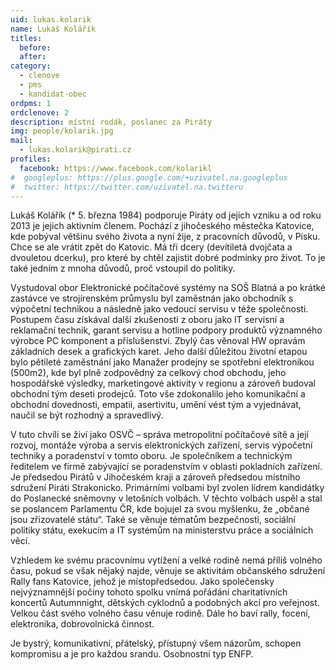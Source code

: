 ```yaml
---
uid: lukas.kolarik
name: Lukáš Kolářík
titles:
  before:
  after:
category:
  - clenove
  - pms
  - kandidat-obec
ordpms: 1
ordclenove: 2
description: místní rodák, poslanec za Piráty
img: people/kolarik.jpg 
mail:
  - lukas.kolarik@pirati.cz
profiles:
  facebook: https://www.facebook.com/kolarikl
#  googleplus: https://plus.google.com/+uzivatel.na.googleplus
#  twitter: https://twitter.com/uzivatel.na.twitteru
---
```


Lukáš Kolářík (* 5. března 1984) podporuje Piráty od jejich vzniku a od roku 2013 je jejich aktivním členem. Pochází z jihočeského městečka Katovice, kde pobýval většinu svého života a nyní žije, z pracovních důvodů, v Písku. Chce se ale vrátit zpět do Katovic. Má tři dcery (devítiletá dvojčata a dvouletou dcerku), pro které by chtěl zajistit dobré podmínky pro život. To je také jedním z mnoha důvodů, proč vstoupil do politiky.

Vystudoval obor Elektronické počítačové systémy na SOŠ Blatná a po krátké zastávce ve strojírenském průmyslu byl zaměstnán jako obchodník s výpočetní technikou a následně jako vedoucí servisu v téže společnosti. Postupem času získával další zkušenosti z oboru jako IT servisní a reklamační technik, garant servisu a hotline podpory produktů významného výrobce PC komponent a příslušenství. Zbylý čas věnoval HW opravám základních desek a grafických karet. Jeho další důležitou životní etapou bylo pětileté zaměstnání jako Manažer prodejny se spotřební elektronikou (500m2), kde byl plně zodpovědný za celkový chod obchodu, jeho hospodářské výsledky, marketingové aktivity v regionu a zároveň budoval obchodní tým deseti prodejců. Toto vše zdokonalilo jeho komunikační a obchodní dovednosti, empatii, asertivitu, umění vést tým a vyjednávat, naučil se být rozhodný a spravedlivý.

V tuto chvíli se živí jako OSVČ – správa metropolitní počítačové sítě a její rozvoj, montáže výroba a servis elektronických zařízení, servis výpočetní techniky a poradenství v tomto oboru. Je společníkem a technickým ředitelem ve firmě zabývající se poradenstvím v oblasti pokladních zařízení.
Je předsedou Pirátů v Jihočeském kraji a zároveň předsedou místního sdružení Piráti Strakonicko. Primárními volbami byl zvolen lídrem kandidátky do Poslanecké sněmovny v letošních volbách. V těchto volbách uspěl a stal se poslancem Parlamentu ČR, kde bojujel za svou myšlenku, že „občané jsou zřizovatelé státu“. Také se věnuje tématům bezpečnosti, sociální politiky státu, exekucím a IT systémům na ministerstvu práce a sociálních věcí.

Vzhledem ke svému pracovnímu vytížení a velké rodině nemá příliš volného času, pokud se však nějaký najde, věnuje se aktivitám občanského sdružení Rally fans Katovice, jehož je místopředsedou. Jako společensky nejvýznamnější počiny tohoto spolku vnímá pořádání charitativních koncertů Autumnnight, dětských cyklodnů a podobných akcí pro veřejnost. Velkou část svého volného času věnuje rodině. Dále ho baví rally, focení, elektronika, dobrovolnická činnost.

Je bystrý, komunikativní, přátelský, přístupný všem názorům, schopen kompromisu a je pro každou srandu. Osobnostní typ ENFP.
